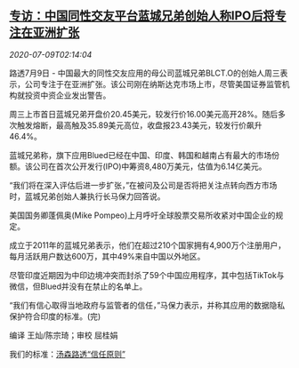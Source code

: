 <!--1594261395000-->
[专访：中国同性交友平台蓝城兄弟创始人称IPO后将专注在亚洲扩张](https://cn.reuters.com/article/dating-app-bluecity-0708-thur-idCNKBS24A08B)
------

<div><i>2020-07-09T02:14:04</i></div><div class="StandardArticleBody_body"><p>路透7月9日 - 中国最大的同性交友应用的母公司蓝城兄弟BLCT.O的创始人周三表示，公司专注于在亚洲扩张。该公司刚在纳斯达克市场上市，尽管美国证券监管机构就投资中资企业发出警告。 </p><p>周三上市首日蓝城兄弟开盘价20.45美元，较发行价16.00美元高开28%。随后多次触发熔断，最高触及35.89美元高位，收盘报23.43美元，较发行价飙升46.4%。 </p><p>蓝城兄弟称，旗下应用Blued已经在中国、印度、韩国和越南占有最大的市场份额。该公司在首次公开发行(IPO)中筹资8,480万美元，估值为6.14亿美元。 </p><p>“我们将在深入评估后进一步扩张，”在被问及公司是否将把关注点转向西方市场时，蓝城兄弟创始人兼执行长马保力回答说。 </p><p>美国国务卿蓬佩奥(Mike Pompeo)上月呼吁全球股票交易所收紧对中国企业的规定。 </p><p>成立于2011年的蓝城兄弟表示，他们在超过210个国家拥有4,900万个注册用户，每月活跃用户数达600万，其中49%来自中国以外地区。 </p><p>尽管印度近期因为中印边境冲突而封杀了59个中国应用程序，其中包括TikTok与微信，但Blued并没有在禁止的名单上。 </p><p>“我们有信心取得当地政府与监管者的信任，”马保力表示，并称其应用的数据隐私保护符合印度的标准。(完) </p><div class="Attribution_container"><div class="Attribution_attribution"><p class="Attribution_content">编译 王灿/陈宗琦；审校 屈桂娟 </p></div></div><div class="StandardArticleBody_trustBadgeContainer"><span class="StandardArticleBody_trustBadgeTitle">我们的标准：</span><span class="trustBadgeUrl"><a href="https://www.thomsonreuters.cn/content/dam/openweb/documents/pdf/china/brochures/about-us-1.pdf">汤森路透“信任原则”</a></span></div></div>
